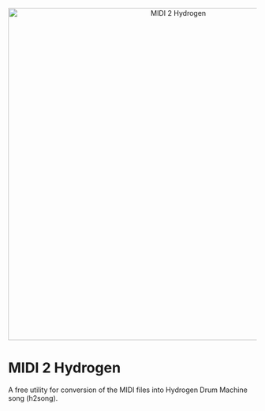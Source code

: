 <p align="center">
    <img src="https://i.ibb.co/HHnz8bN/BigLogo.png" width="674" max-width="674" alt="MIDI 2 Hydrogen" />
</p>

# MIDI 2 Hydrogen

A free utility for conversion of the MIDI files into Hydrogen Drum Machine song (h2song).
